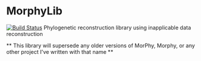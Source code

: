 # MorphyLib
[![Build Status](https://travis-ci.org/mbrazeau/MorphyLib.svg?branch=master)](https://travis-ci.org/mbrazeau/MorphyLib)
Phylogenetic reconstruction library using inapplicable data reconstruction

** This library will supersede any older versions of MorPhy, Morphy, or any other project I've written with that name **
